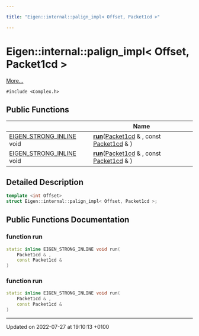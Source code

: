 ```yaml
---

title: "Eigen::internal::palign_impl< Offset, Packet1cd >"

---
```


# Eigen::internal::palign_impl< Offset, Packet1cd >



 [More...](#detailed-description)


`#include <Complex.h>`

## Public Functions

|                | Name           |
| -------------- | -------------- |
| <a href="http://example.org/files/macros_8h/#define-eigen-strong-inline">EIGEN_STRONG_INLINE</a> void | **[run](http://example.org/classes/structeigen_1_1internal_1_1palign__impl_3_01offset_00_01packet1cd_01_4/#function-run)**(<a href="http://example.org/classes/structeigen_1_1internal_1_1packet1cd/">Packet1cd</a> & , const <a href="http://example.org/classes/structeigen_1_1internal_1_1packet1cd/">Packet1cd</a> & ) |
| <a href="http://example.org/files/macros_8h/#define-eigen-strong-inline">EIGEN_STRONG_INLINE</a> void | **[run](http://example.org/classes/structeigen_1_1internal_1_1palign__impl_3_01offset_00_01packet1cd_01_4/#function-run)**(<a href="http://example.org/classes/structeigen_1_1internal_1_1packet1cd/">Packet1cd</a> & , const <a href="http://example.org/classes/structeigen_1_1internal_1_1packet1cd/">Packet1cd</a> & ) |

## Detailed Description

```cpp
template <int Offset>
struct Eigen::internal::palign_impl< Offset, Packet1cd >;
```

## Public Functions Documentation

### function run

```cpp
static inline EIGEN_STRONG_INLINE void run(
    Packet1cd & ,
    const Packet1cd & 
)
```


### function run

```cpp
static inline EIGEN_STRONG_INLINE void run(
    Packet1cd & ,
    const Packet1cd & 
)
```


-------------------------------

Updated on 2022-07-27 at 19:10:13 +0100